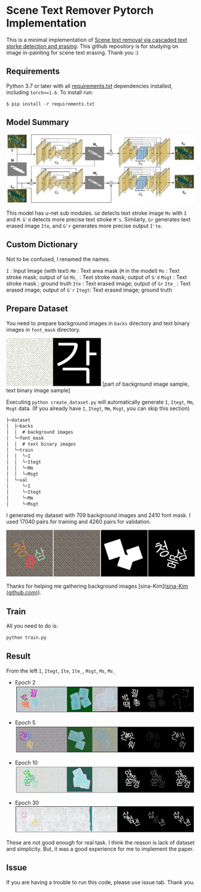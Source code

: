 # Scene Text Remover Pytorch Implementation

This is a minimal implementation of [Scene text removal via cascaded text storke detection and erasing](https://arxiv.org/pdf/2011.09768.pdf). This   github repository is for studying on image in-painting for scene text erasing. Thank you :)



## Requirements

Python 3.7 or later with all [requirements.txt](./requirements.txt) dependencies installed, including `torch>=1.6`. To install run:

```
$ pip install -r requirements.txt
```



## Model Summary

![model architecture](./doc/model.png)

 This model has u-net sub modules. 
`Gd` detects text stroke image `Ms` with `I` and `M`. `G'd` detects more precise text stroke `M's`.
Similarly,  `Gr` generates text erased image `Ite`, and `G'r` generates more precise output `I'te`.



## Custom Dictionary

Not to be confused, I renamed the names.

`I` : Input Image (with text)
`Mm` : Text area mask (`M` in the model)
`Ms` : Text stroke mask; output of `Gd`
`Ms_` : Text stroke mask; output of `G'd`
`Msgt` : Text stroke mask ; ground truth
`Ite` : Text erased image; output of `Gr`
`Ite_` : Text erased image; output of `G'r`
`Itegt`: Text erased image; ground truth



## Prepare Dataset

You need to prepare background images in `backs` directory and text binary images in `font_mask` directory. 

![background image, text image example](./doc/back.png)
[part of background image sample, text binary image sample]

Executing `python create_dataset.py` will automatically generate `I`, `Itegt`, `Mm`, `Msgt` data.
(If you already have `I`, `Itegt`, `Mm`, `Msgt`, you can skip this section)

```
├─dataset
│  ├─backs
│  │  # background images
│  └─font_mask
│  │  # text binary images
│  └─train
│  │  └─I
│  │  └─Itegt
│  │  └─Mm
│  │  └─Msgt  
│  └─val
│     └─I
│     └─Itegt
│     └─Mm
│     └─Msgt
```

I generated my dataset with 709 background images and 2410 font mask.
I used 17040 pairs for training and 4260 pairs for validation.

![](./doc/dataset_example.png)

Thanks for helping me gathering background images [sina-Kim]([sina-Kim (github.com)](https://github.com/sina-Kim)).



## Train

All you need to do is:

``` python
python train.py
```



## Result

From the left
`I`, `Itegt`, `Ite`, `Ite_`, `Msgt`, `Ms`, `Ms_`

* Epoch 2
  ![](./doc/epoch1.png)

* Epoch 5
  ![](./doc/epoch5.png)
* Epoch 10
  ![](./doc/epoch10.png)
* Epoch 30
  ![](./doc/epoch30.png)

These are not good enough for real task. I think the reason is lack of dataset and simplicity. 
But, it was a good experience for me to implement the paper.



## Issue

If you are having a trouble to run this code, please use issue tab. Thank you.

